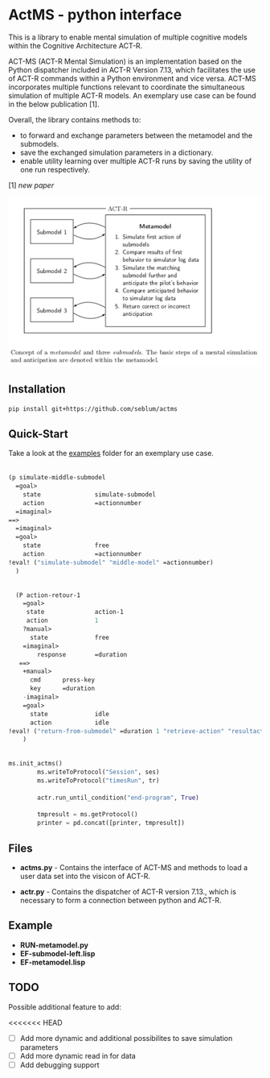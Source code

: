 # ActMS - python interface

This is a library to enable mental simulation of multiple cognitive models within the Cognitive Architecture ACT-R.

ACT-MS (ACT-R Mental Simulation) is an implementation based on the Python dispatcher included in ACT-R Version 7.13, which facilitates the use of ACT-R commands within a Python environment and vice versa. ACT-MS incorporates multiple functions relevant to coordinate the simultaneous simulation of multiple ACT-R models. An exemplary use case can be found in the below publication [1].

Overall, the library contains methods to: 

- to forward and exchange parameters between the metamodel and the submodels.
- save the exchanged simulation parameters in a dictionary.
- enable utility learning over multiple ACT-R runs by saving the utility of one run respectively.


[1] <cite> new paper </cite> 

![Exemplary Visicon](mentalsimulation.png)


## Installation

```bash
pip install git+https://github.com/seblum/actms
```


## Quick-Start

Take a look at the [examples](examples) folder for an exemplary use case.

```lisp

(p simulate-middle-submodel
  =goal>
    state               simulate-submodel
    action              =actionnumber
  =imaginal>
==>
  =imaginal>
  =goal>
    state               free
    action              =actionnumber
!eval! ("simulate-submodel" "middle-model" =actionnumber)
  )

```

```lisp

  (P action-retour-1
    =goal>
     state              action-1
     action 			1
    ?manual>   
      state             free
    =imaginal>
        response        =duration
   ==>
    +manual>              
      cmd      press-key     
      key      =duration
    -imaginal>
    =goal>
      state 			idle
      action 			idle
!eval! ("return-from-submodel" =duration 1 "retrieve-action" "resultactionone")
    )

```

```python

ms.init_actms()
        ms.writeToProtocol("Session", ses)
        ms.writeToProtocol("timesRun", tr)

        actr.run_until_condition("end-program", True)       

        tmpresult = ms.getProtocol()
        printer = pd.concat([printer, tmpresult])

```

## Files

- **actms.py** - Contains the interface of ACT-MS and methods to load a user data set into the visicon of ACT-R.

- **actr.py** - Contains the dispatcher of ACT-R version 7.13., which is necessary to form a connection between python and ACT-R.


## Example

- **RUN-metamodel.py** 
- **EF-submodel-left.lisp**
- **EF-metamodel.lisp** 

## TODO
Possible additional feature to add:

<<<<<<< HEAD
- [ ] Add more dynamic and additional possibilites to save simulation parameters
- [ ] Add more dynamic read in for data
- [ ] Add debugging support 

